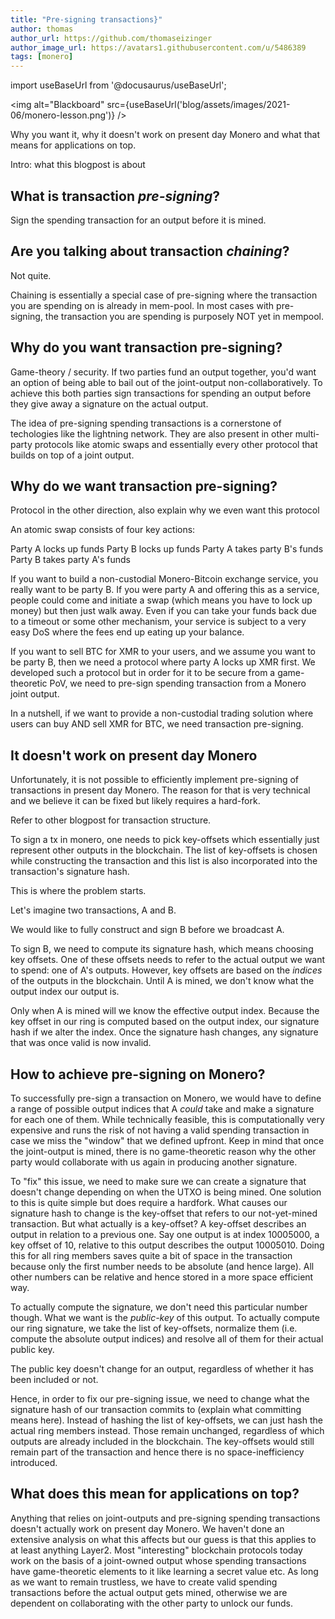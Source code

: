 ```yaml
---
title: "Pre-signing transactions}"
author: thomas
author_url: https://github.com/thomaseizinger
author_image_url: https://avatars1.githubusercontent.com/u/5486389
tags: [monero]
---
```


import useBaseUrl from '@docusaurus/useBaseUrl';

<img alt="Blackboard" src={useBaseUrl('blog/assets/images/2021-06/monero-lesson.png')} />

Why you want it, why it doesn't work on present day Monero and what that means for applications on top.

<!--truncate-->

Intro: what this blogpost is about

## What is transaction *pre-signing*?

Sign the spending transaction for an output before it is mined.

## Are you talking about transaction *chaining*?

Not quite.

Chaining is essentially a special case of pre-signing where the transaction you are spending on is already in mem-pool. 
In most cases with pre-signing, the transaction you are spending is purposely NOT yet in mempool.

## Why do you want transaction pre-signing?

Game-theory / security. 
If two parties fund an output together, you'd want an option of being able to bail out of the joint-output non-collaboratively. 
To achieve this both parties sign transactions for spending an output before they give away a signature on the actual output.

The idea of pre-signing spending transactions is a cornerstone of techologies like the lightning network. 
They are also present in other multi-party protocols like atomic swaps and essentially every other protocol that builds on top of a joint output.

## Why do we want transaction pre-signing?

Protocol in the other direction, also explain why we even want this protocol

An atomic swap consists of four key actions:

Party A locks up funds
Party B locks up funds
Party A takes party B's funds
Party B takes party A's funds

If you want to build a non-custodial Monero-Bitcoin exchange service, you really want to be party B. 
If you were party A and offering this as a service, people could come and initiate a swap (which means you have to lock up money) but then just walk away. 
Even if you can take your funds back due to a timeout or some other mechanism, your service is subject to a very easy DoS where the fees end up eating up your balance.

If you want to sell BTC for XMR to your users, and we assume you want to be party B, then we need a protocol where party A locks up XMR first. 
We developed such a protocol but in order for it to be secure from a game-theoretic PoV, we need to pre-sign spending transaction from a Monero joint output.

In a nutshell, if we want to provide a non-custodial trading solution where users can buy AND sell XMR for BTC, we need transaction pre-signing.

## It doesn't work on present day Monero

Unfortunately, it is not possible to efficiently implement pre-signing of transactions in present day Monero. 
The reason for that is very technical and we believe it can be fixed but likely requires a hard-fork.

Refer to other blogpost for transaction structure.

To sign a tx in monero, one needs to pick key-offsets which essentially just represent other outputs in the blockchain. 
The list of key-offsets is chosen while constructing the transaction and this list is also incorporated into the transaction's signature hash.

This is where the problem starts.

Let's imagine two transactions, A and B.

We would like to fully construct and sign B before we broadcast A.

To sign B, we need to compute its signature hash, which means choosing key offsets. 
One of these offsets needs to refer to the actual output we want to spend: one of A's outputs. 
However, key offsets are based on the *indices* of the outputs in the blockchain. 
Until A is mined, we don't know what the output index our output is.

Only when A is mined will we know the effective output index. 
Because the key offset in our ring is computed based on the output index, our signature hash if we alter the index. 
Once the signature hash changes, any signature that was once valid is now invalid.

## How to achieve pre-signing on Monero?

To successfully pre-sign a transaction on Monero, we would have to define a range of possible output indices that A *could* take and make a signature for each one of them. 
While technically feasible, this is computationally very expensive and runs the risk of not having a valid spending transaction in case we miss the "window" that we defined upfront. 
Keep in mind that once the joint-output is mined, there is no game-theoretic reason why the other party would collaborate with us again in producing another signature.

To "fix" this issue, we need to make sure we can create a signature that doesn't change depending on when the UTXO is being mined. 
One solution to this is quite simple but does require a hardfork. 
What causes our signature hash to change is the key-offset that refers to our not-yet-mined transaction. 
But what actually is a key-offset? A key-offset describes an output in relation to a previous one. 
Say one output is at index 10005000, a key offset of 10, relative to this output describes the output 10005010. 
Doing this for all ring members saves quite a bit of space in the transaction because only the first number needs to be absolute (and hence large). 
All other numbers can be relative and hence stored in a more space efficient way.

To actually compute the signature, we don't need this particular number though. 
What we want is the *public-key* of this output. 
To actually compute our ring signature, we take the list of key-offsets, normalize them (i.e. 
compute the absolute output indices) and resolve all of them for their actual public key.

The public key doesn't change for an output, regardless of whether it has been included or not.

Hence, in order to fix our pre-signing issue, we need to change what the signature hash of our transaction commits to (explain what committing means here). 
Instead of hashing the list of key-offsets, we can just hash the actual ring members instead. 
Those remain unchanged, regardless of which outputs are already included in the blockchain. 
The key-offsets would still remain part of the transaction and hence there is no space-inefficiency introduced.

## What does this mean for applications on top?

Anything that relies on joint-outputs and pre-signing spending transactions doesn't actually work on present day Monero. 
We haven't done an extensive analysis on what this affects but our guess is that this applies to at least anything Layer2. 
Most "interesting" blockchain protocols today work on the basis of a joint-owned output whose spending transactions have game-theoretic elements to it like learning a secret value etc. 
As long as we want to remain trustless, we have to create valid spending transactions before the actual output gets mined, otherwise we are dependent on collaborating with the other party to unlock our funds.